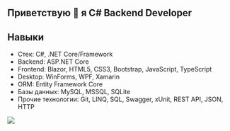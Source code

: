## Приветствую 👋 я C# Backend Developer

## Навыки
- Стек: C#, .NET Core/Framework
- Backend: ASP.NET Core
- Frontend: Blazor, HTML5, CSS3, Bootstrap, JavaScript, TypeScript
- Desktop: WinForms, WPF, Xamarin
- ORM: Entity Framework Core
- Базы данных: MySQL, MSSQL, SQLite
- Прочие технологии: Git, LINQ, SQL, Swagger, xUnit, REST API, JSON, HTTP

![](https://github-readme-stats.vercel.app/api?username=VorobevEmil&show_icons=true&theme=radical)
